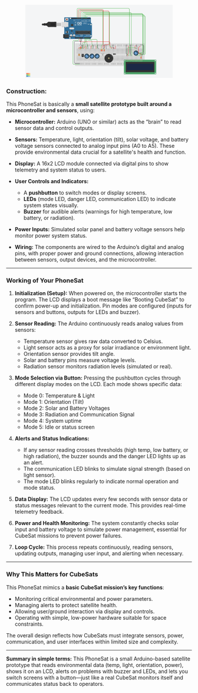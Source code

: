 <p align="center">
  <img src="https://raw.githubusercontent.com/MohammadAliiiii/prototype-pre-phase-A/main/PhoneSat.png" alt="PhoneSat Prototype" width="400" />
</p>


### Construction:

This PhoneSat is basically a **small satellite prototype built around a microcontroller and sensors**, using:

* **Microcontroller:** Arduino (UNO or similar) acts as the “brain” to read sensor data and control outputs.
* **Sensors:** Temperature, light, orientation (tilt), solar voltage, and battery voltage sensors connected to analog input pins (A0 to A5). These provide environmental data crucial for a satellite's health and function.
* **Display:** A 16x2 LCD module connected via digital pins to show telemetry and system status to users.
* **User Controls and Indicators:**

  * A **pushbutton** to switch modes or display screens.
  * **LEDs** (mode LED, danger LED, communication LED) to indicate system states visually.
  * **Buzzer** for audible alerts (warnings for high temperature, low battery, or radiation).
* **Power Inputs:** Simulated solar panel and battery voltage sensors help monitor power system status.
* **Wiring:** The components are wired to the Arduino’s digital and analog pins, with proper power and ground connections, allowing interaction between sensors, output devices, and the microcontroller.

---

### Working of Your PhoneSat

1. **Initialization (Setup):**
   When powered on, the microcontroller starts the program. The LCD displays a boot message like “Booting CubeSat” to confirm power-up and initialization. Pin modes are configured (inputs for sensors and buttons, outputs for LEDs and buzzer).

2. **Sensor Reading:**
   The Arduino continuously reads analog values from sensors:

   * Temperature sensor gives raw data converted to Celsius.
   * Light sensor acts as a proxy for solar irradiance or environment light.
   * Orientation sensor provides tilt angle.
   * Solar and battery pins measure voltage levels.
   * Radiation sensor monitors radiation levels (simulated or real).

3. **Mode Selection via Button:**
   Pressing the pushbutton cycles through different display modes on the LCD. Each mode shows specific data:

   * Mode 0: Temperature & Light
   * Mode 1: Orientation (Tilt)
   * Mode 2: Solar and Battery Voltages
   * Mode 3: Radiation and Communication Signal
   * Mode 4: System uptime
   * Mode 5: Idle or status screen

4. **Alerts and Status Indications:**

   * If any sensor reading crosses thresholds (high temp, low battery, or high radiation), the buzzer sounds and the danger LED lights up as an alert.
   * The communication LED blinks to simulate signal strength (based on light sensor).
   * The mode LED blinks regularly to indicate normal operation and mode status.

5. **Data Display:**
   The LCD updates every few seconds with sensor data or status messages relevant to the current mode. This provides real-time telemetry feedback.

6. **Power and Health Monitoring:**
   The system constantly checks solar input and battery voltage to simulate power management, essential for CubeSat missions to prevent power failures.

7. **Loop Cycle:**
   This process repeats continuously, reading sensors, updating outputs, managing user input, and alerting when necessary.

---

### Why This Matters for CubeSats

This PhoneSat mimics a **basic CubeSat mission’s key functions**:

* Monitoring critical environmental and power parameters.
* Managing alerts to protect satellite health.
* Allowing user/ground interaction via display and controls.
* Operating with simple, low-power hardware suitable for space constraints.

The overall design reflects how CubeSats must integrate sensors, power, communication, and user interfaces within limited size and complexity.

---

**Summary in simple terms:**
This PhoneSat is a small Arduino-based satellite prototype that reads environmental data (temp, light, orientation, power), shows it on an LCD, alerts on problems with buzzer and LEDs, and lets you switch screens with a button—just like a real CubeSat monitors itself and communicates status back to operators.


